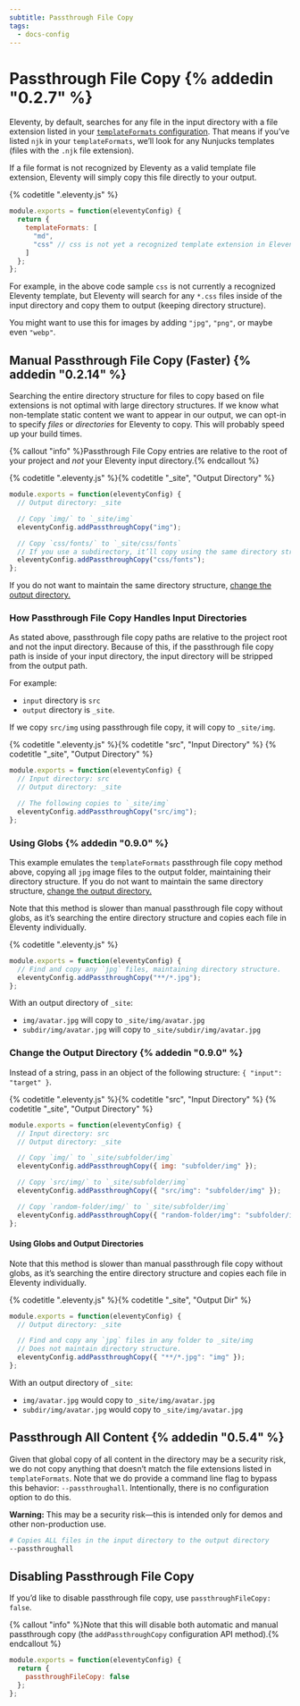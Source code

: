```yaml
---
subtitle: Passthrough File Copy
tags:
  - docs-config
---
```


# Passthrough File Copy {% addedin "0.2.7" %}

Eleventy, by default, searches for any file in the input directory with a file extension listed in your [`templateFormats` configuration](/docs/config/#template-formats). That means if you’ve listed `njk` in your `templateFormats`, we’ll look for any Nunjucks templates (files with the `.njk` file extension).

If a file format is not recognized by Eleventy as a valid template file extension, Eleventy will simply copy this file directly to your output.

{% codetitle ".eleventy.js" %}

```js
module.exports = function(eleventyConfig) {
  return {
    templateFormats: [
      "md",
      "css" // css is not yet a recognized template extension in Eleventy
    ]
  };
};
```

For example, in the above code sample `css` is not currently a recognized Eleventy template, but Eleventy will search for any `*.css` files inside of the input directory and copy them to output (keeping directory structure).

You might want to use this for images by adding `"jpg"`, `"png"`, or maybe even `"webp"`.

<a id="{{ 'Manual Pass-through Copy (Faster)' | slug }}"></a>

## Manual Passthrough File Copy (Faster) {% addedin "0.2.14" %}

Searching the entire directory structure for files to copy based on file extensions is not optimal with large directory structures. If we know what non-template static content we want to appear in our output, we can opt-in to specify _files_ or _directories_ for Eleventy to copy. This will probably speed up your build times.

{% callout "info" %}Passthrough File Copy entries are relative to the root of your project and <em>not</em> your Eleventy input directory.{% endcallout %}

{% codetitle ".eleventy.js" %}{% codetitle "_site", "Output Directory" %}

```js
module.exports = function(eleventyConfig) {
  // Output directory: _site

  // Copy `img/` to `_site/img`
  eleventyConfig.addPassthroughCopy("img");

  // Copy `css/fonts/` to `_site/css/fonts`
  // If you use a subdirectory, it’ll copy using the same directory structure.
  eleventyConfig.addPassthroughCopy("css/fonts");
};
```

If you do not want to maintain the same directory structure, [change the output directory.](#change-the-output-directory)

### How Passthrough File Copy Handles Input Directories

As stated above, passthrough file copy paths are relative to the project root and not the input directory. Because of this, if the passthrough file copy path is inside of your input directory, the input directory will be stripped from the output path.

For example:

- `input` directory is `src`
- `output` directory is `_site`.

If we copy `src/img` using passthrough file copy, it will copy to `_site/img`.

{% codetitle ".eleventy.js" %}{% codetitle "src", "Input Directory" %}
{% codetitle "_site", "Output Directory" %}

```js
module.exports = function(eleventyConfig) {
  // Input directory: src
  // Output directory: _site

  // The following copies to `_site/img`
  eleventyConfig.addPassthroughCopy("src/img");
};
```

### Using Globs {% addedin "0.9.0" %}

This example emulates the `templateFormats` passthrough file copy method above, copying all `jpg` image files to the output folder, maintaining their directory structure. If you do not want to maintain the same directory structure, [change the output directory.](#using-globs-and-output-directories)

Note that this method is slower than manual passthrough file copy without globs, as it’s searching the entire directory structure and copies each file in Eleventy individually.

{% codetitle ".eleventy.js" %}

```js
module.exports = function(eleventyConfig) {
  // Find and copy any `jpg` files, maintaining directory structure.
  eleventyConfig.addPassthroughCopy("**/*.jpg");
};
```

With an output directory of `_site`:

- `img/avatar.jpg` will copy to `_site/img/avatar.jpg`
- `subdir/img/avatar.jpg` will copy to `_site/subdir/img/avatar.jpg`

### Change the Output Directory {% addedin "0.9.0" %}

Instead of a string, pass in an object of the following structure: `{ "input": "target" }`.

{% codetitle ".eleventy.js" %}{% codetitle "src", "Input Directory" %}
{% codetitle "_site", "Output Directory" %}

```js
module.exports = function(eleventyConfig) {
  // Input directory: src
  // Output directory: _site

  // Copy `img/` to `_site/subfolder/img`
  eleventyConfig.addPassthroughCopy({ img: "subfolder/img" });

  // Copy `src/img/` to `_site/subfolder/img`
  eleventyConfig.addPassthroughCopy({ "src/img": "subfolder/img" });

  // Copy `random-folder/img/` to `_site/subfolder/img`
  eleventyConfig.addPassthroughCopy({ "random-folder/img": "subfolder/img" });
};
```

<!-- Note that when the output directory is specified, the input directory is **not** stripped from the output path. It is used as-is.

```js
module.exports = function(eleventyConfig) {
  // Input directory: src
  // Output directory: _site

  // Copy `src/img/` to `_site/src/subfolder/img`
  eleventyConfig.addPassthroughCopy({ "src/img": "src/subfolder/img" });
};
``` -->

#### Using Globs and Output Directories

Note that this method is slower than manual passthrough file copy without globs, as it’s searching the entire directory structure and copies each file in Eleventy individually.

{% codetitle ".eleventy.js" %}{% codetitle "_site", "Output Dir" %}

```js
module.exports = function(eleventyConfig) {
  // Output directory: _site

  // Find and copy any `jpg` files in any folder to _site/img
  // Does not maintain directory structure.
  eleventyConfig.addPassthroughCopy({ "**/*.jpg": "img" });
};
```

With an output directory of `_site`:

- `img/avatar.jpg` would copy to `_site/img/avatar.jpg`
- `subdir/img/avatar.jpg` would copy to `_site/img/avatar.jpg`

## Passthrough All Content {% addedin "0.5.4" %}

Given that global copy of all content in the directory may be a security risk, we do not copy anything that doesn’t match the file extensions listed in `templateFormats`. Note that we do provide a command line flag to bypass this behavior: `--passthroughall`. Intentionally, there is no configuration option to do this.

<div class="elv-callout elv-callout-warn"><strong>Warning:</strong> This may be a security risk—this is intended only for demos and other non-production use.</div>

<div data-preprefix-npxeleventy="last">

```bash
# Copies ALL files in the input directory to the output directory
--passthroughall
```

</div>

## Disabling Passthrough File Copy

If you’d like to disable passthrough file copy, use `passthroughFileCopy: false`.

{% callout "info" %}Note that this will disable both automatic and manual passthrough copy (the <code>addPassthroughCopy</code> configuration API method).{% endcallout %}

```js
module.exports = function(eleventyConfig) {
  return {
    passthroughFileCopy: false
  };
};
```
